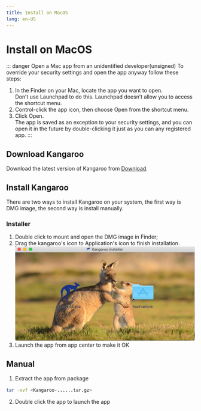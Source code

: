 ```yaml
---
title: Install on MacOS
lang: en-US
---
```


# Install on MacOS
::: danger Open a Mac app from an unidentified developer(unsigned)
To override your security settings and open the app anyway follow these steps:

1. In the Finder  on your Mac, locate the app you want to open.<br/>
   Don’t use Launchpad to do this. Launchpad doesn’t allow you to access the shortcut menu.
2. Control-click the app icon, then choose Open from the shortcut menu.
3. Click Open.<br/>
   The app is saved as an exception to your security settings, and you can open it in the future by double-clicking it just as you can any registered app.
:::

## Download Kangaroo
Download the latest version of Kangaroo from [Download](../download).

## Install Kangaroo
There are two ways to install Kangaroo on your system, the first way is DMG image, the second way is install manually.

### Installer
1. Double click to mount and open the DMG image in Finder;
2. Drag the kangaroo's icon to Application's icon to finish installation.
   ![Mac installer home](../images/installer-mac-home.png)
3. Launch the app from app center to make it OK

## Manual
1. Extract the app from package
``` bash
tar -xvf <Kangaroo-......tar.gz>
```
2. Double click the app to launch the app

<Vssue :issue-id="6" :title="$title" />
